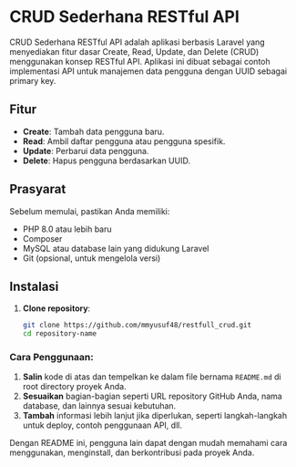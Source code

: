 # CRUD Sederhana RESTful API

CRUD Sederhana RESTful API adalah aplikasi berbasis Laravel yang menyediakan fitur dasar Create, Read, Update, dan Delete (CRUD) menggunakan konsep RESTful API. Aplikasi ini dibuat sebagai contoh implementasi API untuk manajemen data pengguna dengan UUID sebagai primary key.

## Fitur

- **Create**: Tambah data pengguna baru.
- **Read**: Ambil daftar pengguna atau pengguna spesifik.
- **Update**: Perbarui data pengguna.
- **Delete**: Hapus pengguna berdasarkan UUID.

## Prasyarat

Sebelum memulai, pastikan Anda memiliki:

- PHP 8.0 atau lebih baru
- Composer
- MySQL atau database lain yang didukung Laravel
- Git (opsional, untuk mengelola versi)

## Instalasi

1. **Clone repository**:
   
   ```bash
   git clone https://github.com/mmyusuf48/restfull_crud.git
   cd repository-name
   ```




### Cara Penggunaan:

1. **Salin** kode di atas dan tempelkan ke dalam file bernama `README.md` di root directory proyek Anda.
2. **Sesuaikan** bagian-bagian seperti URL repository GitHub Anda, nama database, dan lainnya sesuai kebutuhan.
3. **Tambah** informasi lebih lanjut jika diperlukan, seperti langkah-langkah untuk deploy, contoh penggunaan API, dll.

Dengan README ini, pengguna lain dapat dengan mudah memahami cara menggunakan, menginstall, dan berkontribusi pada proyek Anda.
